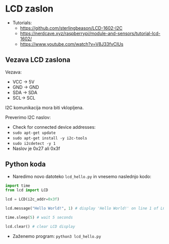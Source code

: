 # LCD zaslon

- Tutorials:
    - https://github.com/sterlingbeason/LCD-1602-I2C
    - https://nerdcave.xyz/raspberrypi/module-and-sensors/tutorial-lcd-1602/
    - https://www.youtube.com/watch?v=V8J33fvCIUs

## Vezava LCD zaslona

Vezava:
- VCC -> 5V
- GND -> GND
- SDA -> SDA
- SCL-> SCL

I2C komunikacija mora biti vklopljena.

Preverimo I2C naslov:
- Check for connected device addresses:
- `sudo apt-get update`
- `sudo apt-get install -y i2c-tools`
- `sudo i2cdetect -y 1`
- Naslov je 0x27 ali 0x3f


## Python koda

- Naredimo novo datoteko `lcd_hello.py` in vnesemo naslednjo kodo:

```python
import time
from lcd import LCD

lcd = LCD(i2c_addr=0x3f)

lcd.message("Hello World!", 1) # display 'Hello World!' on line 1 of LCD

time.sleep(5) # wait 5 seconds

lcd.clear() # clear LCD display
```

- Zaženemo program: `python3 lcd_hello.py`
